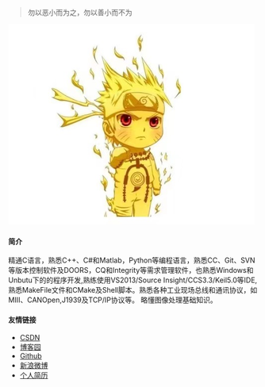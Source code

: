 > 勿以恶小而为之，勿以善小而不为

![](/image/freedom.jpg)
#### **简介**
精通C语言，熟悉C++、C#和Matlab，Python等编程语言，熟悉CC、Git、SVN等版本控制软件及DOORS，CQ和Integrity等需求管理软件，也熟悉Windows和Unbutu下的的程序开发,熟练使用VS2013/Source Insight/CCS3.3/Keil5.0等IDE,熟悉MakeFile文件和CMake及Shell脚本。熟悉各种工业现场总线和通讯协议，如MIII、CANOpen,J1939及TCP/IP协议等。 略懂图像处理基础知识。

#### **友情链接**
- <a href="https://blog.csdn.net/wujizhishang" target="_blank">CSDN</a>
- <a href="https://www.cnblogs.com/songweiren/" target="_blank">博客园</a>
- <a href="https://github.com/DarrenSong" target="_blank">Github</a>
- <a href="https://weibo.com/u/2465540232" target="_blank">新浪微博</a>
- <a href="http://songweiren.github.io/SWR_Resume.html" target="_blank">个人简历</a>